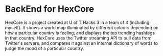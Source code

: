 # BackEnd for HexCore

HexCore is a project created at U of T Hacks 3 in a team of 4 (including myself). It shows a world map illuminated by different colours depending on how a particular country is feeling, and displays the top trending hashtags in that country. HexCore uses the Twitter streaming API to pull data from Twitter's servers, and compares it against an internal dictionary of words to judge the mood of a particular country.
